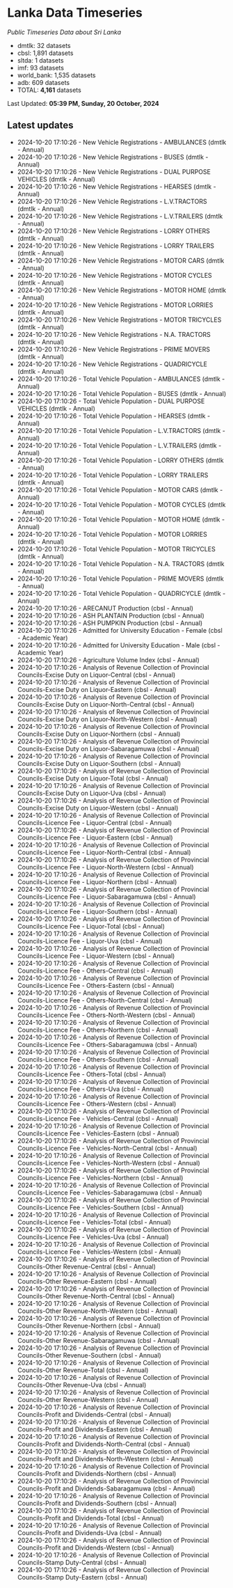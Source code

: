 # Lanka Data Timeseries
*Public Timeseries Data about Sri Lanka*

* dmtlk: 32 datasets
* cbsl: 1,891 datasets
* sltda: 1 datasets
* imf: 93 datasets
* world_bank: 1,535 datasets
* adb: 609 datasets
* TOTAL: **4,161** datasets

Last Updated: **05:39 PM, Sunday, 20 October, 2024**

## Latest updates

* 2024-10-20 17:10:26 - New Vehicle Registrations - AMBULANCES (dmtlk - Annual)
* 2024-10-20 17:10:26 - New Vehicle Registrations - BUSES (dmtlk - Annual)
* 2024-10-20 17:10:26 - New Vehicle Registrations - DUAL PURPOSE VEHICLES (dmtlk - Annual)
* 2024-10-20 17:10:26 - New Vehicle Registrations - HEARSES (dmtlk - Annual)
* 2024-10-20 17:10:26 - New Vehicle Registrations - L.V.TRACTORS (dmtlk - Annual)
* 2024-10-20 17:10:26 - New Vehicle Registrations - L.V.TRAILERS (dmtlk - Annual)
* 2024-10-20 17:10:26 - New Vehicle Registrations - LORRY OTHERS (dmtlk - Annual)
* 2024-10-20 17:10:26 - New Vehicle Registrations - LORRY TRAILERS (dmtlk - Annual)
* 2024-10-20 17:10:26 - New Vehicle Registrations - MOTOR CARS (dmtlk - Annual)
* 2024-10-20 17:10:26 - New Vehicle Registrations - MOTOR CYCLES (dmtlk - Annual)
* 2024-10-20 17:10:26 - New Vehicle Registrations - MOTOR HOME (dmtlk - Annual)
* 2024-10-20 17:10:26 - New Vehicle Registrations - MOTOR LORRIES (dmtlk - Annual)
* 2024-10-20 17:10:26 - New Vehicle Registrations - MOTOR TRICYCLES (dmtlk - Annual)
* 2024-10-20 17:10:26 - New Vehicle Registrations - N.A. TRACTORS (dmtlk - Annual)
* 2024-10-20 17:10:26 - New Vehicle Registrations - PRIME MOVERS (dmtlk - Annual)
* 2024-10-20 17:10:26 - New Vehicle Registrations - QUADRICYCLE (dmtlk - Annual)
* 2024-10-20 17:10:26 - Total Vehicle Population - AMBULANCES (dmtlk - Annual)
* 2024-10-20 17:10:26 - Total Vehicle Population - BUSES (dmtlk - Annual)
* 2024-10-20 17:10:26 - Total Vehicle Population - DUAL PURPOSE VEHICLES (dmtlk - Annual)
* 2024-10-20 17:10:26 - Total Vehicle Population - HEARSES (dmtlk - Annual)
* 2024-10-20 17:10:26 - Total Vehicle Population - L.V.TRACTORS (dmtlk - Annual)
* 2024-10-20 17:10:26 - Total Vehicle Population - L.V.TRAILERS (dmtlk - Annual)
* 2024-10-20 17:10:26 - Total Vehicle Population - LORRY OTHERS (dmtlk - Annual)
* 2024-10-20 17:10:26 - Total Vehicle Population - LORRY TRAILERS (dmtlk - Annual)
* 2024-10-20 17:10:26 - Total Vehicle Population - MOTOR CARS (dmtlk - Annual)
* 2024-10-20 17:10:26 - Total Vehicle Population - MOTOR CYCLES (dmtlk - Annual)
* 2024-10-20 17:10:26 - Total Vehicle Population - MOTOR HOME (dmtlk - Annual)
* 2024-10-20 17:10:26 - Total Vehicle Population - MOTOR LORRIES (dmtlk - Annual)
* 2024-10-20 17:10:26 - Total Vehicle Population - MOTOR TRICYCLES (dmtlk - Annual)
* 2024-10-20 17:10:26 - Total Vehicle Population - N.A. TRACTORS (dmtlk - Annual)
* 2024-10-20 17:10:26 - Total Vehicle Population - PRIME MOVERS (dmtlk - Annual)
* 2024-10-20 17:10:26 - Total Vehicle Population - QUADRICYCLE (dmtlk - Annual)
* 2024-10-20 17:10:26 - ARECANUT Production (cbsl - Annual)
* 2024-10-20 17:10:26 - ASH PLANTAIN Production (cbsl - Annual)
* 2024-10-20 17:10:26 - ASH PUMPKIN Production (cbsl - Annual)
* 2024-10-20 17:10:26 - Admitted for University Education - Female (cbsl - Academic Year)
* 2024-10-20 17:10:26 - Admitted for University Education - Male (cbsl - Academic Year)
* 2024-10-20 17:10:26 - Agriculture Volume Index (cbsl - Annual)
* 2024-10-20 17:10:26 - Analysis of Revenue Collection of Provincial Councils-Excise Duty on Liquor-Central (cbsl - Annual)
* 2024-10-20 17:10:26 - Analysis of Revenue Collection of Provincial Councils-Excise Duty on Liquor-Eastern (cbsl - Annual)
* 2024-10-20 17:10:26 - Analysis of Revenue Collection of Provincial Councils-Excise Duty on Liquor-North-Central (cbsl - Annual)
* 2024-10-20 17:10:26 - Analysis of Revenue Collection of Provincial Councils-Excise Duty on Liquor-North-Western (cbsl - Annual)
* 2024-10-20 17:10:26 - Analysis of Revenue Collection of Provincial Councils-Excise Duty on Liquor-Northern (cbsl - Annual)
* 2024-10-20 17:10:26 - Analysis of Revenue Collection of Provincial Councils-Excise Duty on Liquor-Sabaragamuwa (cbsl - Annual)
* 2024-10-20 17:10:26 - Analysis of Revenue Collection of Provincial Councils-Excise Duty on Liquor-Southern (cbsl - Annual)
* 2024-10-20 17:10:26 - Analysis of Revenue Collection of Provincial Councils-Excise Duty on Liquor-Total (cbsl - Annual)
* 2024-10-20 17:10:26 - Analysis of Revenue Collection of Provincial Councils-Excise Duty on Liquor-Uva (cbsl - Annual)
* 2024-10-20 17:10:26 - Analysis of Revenue Collection of Provincial Councils-Excise Duty on Liquor-Western (cbsl - Annual)
* 2024-10-20 17:10:26 - Analysis of Revenue Collection of Provincial Councils-Licence Fee - Liquor-Central (cbsl - Annual)
* 2024-10-20 17:10:26 - Analysis of Revenue Collection of Provincial Councils-Licence Fee - Liquor-Eastern (cbsl - Annual)
* 2024-10-20 17:10:26 - Analysis of Revenue Collection of Provincial Councils-Licence Fee - Liquor-North-Central (cbsl - Annual)
* 2024-10-20 17:10:26 - Analysis of Revenue Collection of Provincial Councils-Licence Fee - Liquor-North-Western (cbsl - Annual)
* 2024-10-20 17:10:26 - Analysis of Revenue Collection of Provincial Councils-Licence Fee - Liquor-Northern (cbsl - Annual)
* 2024-10-20 17:10:26 - Analysis of Revenue Collection of Provincial Councils-Licence Fee - Liquor-Sabaragamuwa (cbsl - Annual)
* 2024-10-20 17:10:26 - Analysis of Revenue Collection of Provincial Councils-Licence Fee - Liquor-Southern (cbsl - Annual)
* 2024-10-20 17:10:26 - Analysis of Revenue Collection of Provincial Councils-Licence Fee - Liquor-Total (cbsl - Annual)
* 2024-10-20 17:10:26 - Analysis of Revenue Collection of Provincial Councils-Licence Fee - Liquor-Uva (cbsl - Annual)
* 2024-10-20 17:10:26 - Analysis of Revenue Collection of Provincial Councils-Licence Fee - Liquor-Western (cbsl - Annual)
* 2024-10-20 17:10:26 - Analysis of Revenue Collection of Provincial Councils-Licence Fee - Others-Central (cbsl - Annual)
* 2024-10-20 17:10:26 - Analysis of Revenue Collection of Provincial Councils-Licence Fee - Others-Eastern (cbsl - Annual)
* 2024-10-20 17:10:26 - Analysis of Revenue Collection of Provincial Councils-Licence Fee - Others-North-Central (cbsl - Annual)
* 2024-10-20 17:10:26 - Analysis of Revenue Collection of Provincial Councils-Licence Fee - Others-North-Western (cbsl - Annual)
* 2024-10-20 17:10:26 - Analysis of Revenue Collection of Provincial Councils-Licence Fee - Others-Northern (cbsl - Annual)
* 2024-10-20 17:10:26 - Analysis of Revenue Collection of Provincial Councils-Licence Fee - Others-Sabaragamuwa (cbsl - Annual)
* 2024-10-20 17:10:26 - Analysis of Revenue Collection of Provincial Councils-Licence Fee - Others-Southern (cbsl - Annual)
* 2024-10-20 17:10:26 - Analysis of Revenue Collection of Provincial Councils-Licence Fee - Others-Total (cbsl - Annual)
* 2024-10-20 17:10:26 - Analysis of Revenue Collection of Provincial Councils-Licence Fee - Others-Uva (cbsl - Annual)
* 2024-10-20 17:10:26 - Analysis of Revenue Collection of Provincial Councils-Licence Fee - Others-Western (cbsl - Annual)
* 2024-10-20 17:10:26 - Analysis of Revenue Collection of Provincial Councils-Licence Fee - Vehicles-Central (cbsl - Annual)
* 2024-10-20 17:10:26 - Analysis of Revenue Collection of Provincial Councils-Licence Fee - Vehicles-Eastern (cbsl - Annual)
* 2024-10-20 17:10:26 - Analysis of Revenue Collection of Provincial Councils-Licence Fee - Vehicles-North-Central (cbsl - Annual)
* 2024-10-20 17:10:26 - Analysis of Revenue Collection of Provincial Councils-Licence Fee - Vehicles-North-Western (cbsl - Annual)
* 2024-10-20 17:10:26 - Analysis of Revenue Collection of Provincial Councils-Licence Fee - Vehicles-Northern (cbsl - Annual)
* 2024-10-20 17:10:26 - Analysis of Revenue Collection of Provincial Councils-Licence Fee - Vehicles-Sabaragamuwa (cbsl - Annual)
* 2024-10-20 17:10:26 - Analysis of Revenue Collection of Provincial Councils-Licence Fee - Vehicles-Southern (cbsl - Annual)
* 2024-10-20 17:10:26 - Analysis of Revenue Collection of Provincial Councils-Licence Fee - Vehicles-Total (cbsl - Annual)
* 2024-10-20 17:10:26 - Analysis of Revenue Collection of Provincial Councils-Licence Fee - Vehicles-Uva (cbsl - Annual)
* 2024-10-20 17:10:26 - Analysis of Revenue Collection of Provincial Councils-Licence Fee - Vehicles-Western (cbsl - Annual)
* 2024-10-20 17:10:26 - Analysis of Revenue Collection of Provincial Councils-Other Revenue-Central (cbsl - Annual)
* 2024-10-20 17:10:26 - Analysis of Revenue Collection of Provincial Councils-Other Revenue-Eastern (cbsl - Annual)
* 2024-10-20 17:10:26 - Analysis of Revenue Collection of Provincial Councils-Other Revenue-North-Central (cbsl - Annual)
* 2024-10-20 17:10:26 - Analysis of Revenue Collection of Provincial Councils-Other Revenue-North-Western (cbsl - Annual)
* 2024-10-20 17:10:26 - Analysis of Revenue Collection of Provincial Councils-Other Revenue-Northern (cbsl - Annual)
* 2024-10-20 17:10:26 - Analysis of Revenue Collection of Provincial Councils-Other Revenue-Sabaragamuwa (cbsl - Annual)
* 2024-10-20 17:10:26 - Analysis of Revenue Collection of Provincial Councils-Other Revenue-Southern (cbsl - Annual)
* 2024-10-20 17:10:26 - Analysis of Revenue Collection of Provincial Councils-Other Revenue-Total (cbsl - Annual)
* 2024-10-20 17:10:26 - Analysis of Revenue Collection of Provincial Councils-Other Revenue-Uva (cbsl - Annual)
* 2024-10-20 17:10:26 - Analysis of Revenue Collection of Provincial Councils-Other Revenue-Western (cbsl - Annual)
* 2024-10-20 17:10:26 - Analysis of Revenue Collection of Provincial Councils-Profit and Dividends-Central (cbsl - Annual)
* 2024-10-20 17:10:26 - Analysis of Revenue Collection of Provincial Councils-Profit and Dividends-Eastern (cbsl - Annual)
* 2024-10-20 17:10:26 - Analysis of Revenue Collection of Provincial Councils-Profit and Dividends-North-Central (cbsl - Annual)
* 2024-10-20 17:10:26 - Analysis of Revenue Collection of Provincial Councils-Profit and Dividends-North-Western (cbsl - Annual)
* 2024-10-20 17:10:26 - Analysis of Revenue Collection of Provincial Councils-Profit and Dividends-Northern (cbsl - Annual)
* 2024-10-20 17:10:26 - Analysis of Revenue Collection of Provincial Councils-Profit and Dividends-Sabaragamuwa (cbsl - Annual)
* 2024-10-20 17:10:26 - Analysis of Revenue Collection of Provincial Councils-Profit and Dividends-Southern (cbsl - Annual)
* 2024-10-20 17:10:26 - Analysis of Revenue Collection of Provincial Councils-Profit and Dividends-Total (cbsl - Annual)
* 2024-10-20 17:10:26 - Analysis of Revenue Collection of Provincial Councils-Profit and Dividends-Uva (cbsl - Annual)
* 2024-10-20 17:10:26 - Analysis of Revenue Collection of Provincial Councils-Profit and Dividends-Western (cbsl - Annual)
* 2024-10-20 17:10:26 - Analysis of Revenue Collection of Provincial Councils-Stamp Duty-Central (cbsl - Annual)
* 2024-10-20 17:10:26 - Analysis of Revenue Collection of Provincial Councils-Stamp Duty-Eastern (cbsl - Annual)